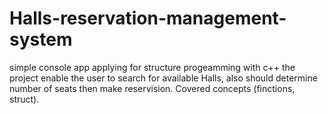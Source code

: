 # Halls-reservation-management-system
simple console app applying for structure progeamming with c++
the project enable the user to search for available Halls, also should determine number of seats then make reservision.
Covered concepts (finctions, struct).
